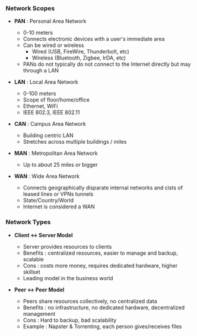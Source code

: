 ### Network Scopes

* **PAN** : Personal Area Network
  * 0-10 meters
  * Connects electronic devices with a user's immediate area
  * Can be wired or wireless
    * Wired (USB, FireWire, Thunderbolt, etc)
    * Wireless (Bluetooth, Zigbee, IrDA, etc)
  * PANs do not typically do not connect to the Internet directly but may through a LAN

* **LAN** : Local Area Network
  * 0-100 meters
  * Scope of floor/home/office
  * Ethernet, WiFi
  * IEEE 802.3, IEEE 802.11

* **CAN** : Campus Area Network
  * Building centric LAN
  * Stretches across multiple buildings / miles

* **MAN** : Metropolitan Area Network
  * Up to about 25 miles or bigger

* **WAN** : Wide Area Network 
  * Connects geographically disparate internal networks and cists of leased lines or VPNs tunnels
  * State/Country/World
  * Internet is considered a WAN

### Network Types
  * **Client <-> Server Model**
    * Server provides resources to clients
    * Benefits : centralized resources, easier to manage and backup, scalable
    * Cons : costs more money, requires dedicated hardware, higher skillset
    * Leading model in the business world

  * **Peer <-> Peer Model**
    * Peers share resources collectively, no centralized data
    * Benefits : no infrastructure, no dedicated hardware, decentralized management
    * Cons : Hard to backup, bad scalability
    * Example : Napster & Torrenting, each person gives/receives files